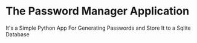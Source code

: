 # The Password Manager Application
It's a Simple Python App For Generating Passwords and Store It to a Sqlite Database
